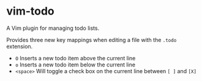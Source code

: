 # vim-todo

A Vim plugin for managing todo lists.

Provides three new key mappings when editing a file with the `.todo` extension.

- `O` Inserts a new todo item above the current line
- `o` Inserts a new todo item below the current line
- `<space>` Will toggle a check box on the current line between `[ ]` and `[X]`
